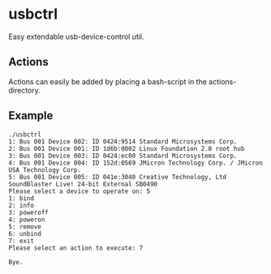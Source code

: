 # usbctrl
Easy extendable usb-device-control util.


## Actions
Actions can easily be added by placing a bash-script in the actions-directory.

## Example

    ./usbctrl   
    1: Bus 001 Device 002: ID 0424:9514 Standard Microsystems Corp.
    2: Bus 001 Device 001: ID 1d6b:0002 Linux Foundation 2.0 root hub
    3: Bus 001 Device 003: ID 0424:ec00 Standard Microsystems Corp.
    4: Bus 001 Device 004: ID 152d:0569 JMicron Technology Corp. / JMicron USA Technology Corp.
    5: Bus 001 Device 005: ID 041e:3040 Creative Technology, Ltd SoundBlaster Live! 24-bit External SB0490
    Please select a device to operate on: 5
    1: bind
    2: info
    3: poweroff
    4: poweron
    5: remove
    6: unbind
    7: exit
    Please select an action to execute: 7
    
    Bye.

